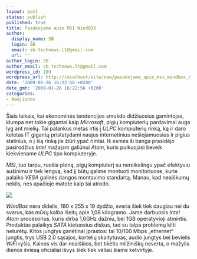 ```yaml
---
layout: post
status: publish
published: true
title: Pasakojame apie MSI WindBOX
author:
  display_name: SB
  login: SB
  email: sb.technews.lt@gmail.com
  url: ''
author_login: SB
author_email: sb.technews.lt@gmail.com
wordpress_id: 189
wordpress_url: http://localhost/site/new/pasakojame_apie_msi_windbox_/
date: '2009-01-26 16:22:56 +0200'
date_gmt: '2009-01-26 16:22:56 +0200'
categories:
- Naujienos
---
```

<p>Šiais laikais, kai ekonominės tendencijos smukdo didžiuosius gamintojas, klumpa net tokie gigantai kaip <i>Microsoft</i>, pigių kompiuterių pardavimai auga lyg ant mielių. Tai palankus metas irtis į <i>ULPC</i> kompiuterių rinką, ką ir daro keletas IT gigantų pristatydami naujus internetinius nešiojamuosius ir pigius stalinius, o į šią rinką jie žiūri ypač rimtai. Iš esmės ši banga prasidėjo pasirodžius <i>Intel</i> mažajam galiūnui <i>Atom</i>, kuris puikuojasi beveik kiekviename <i>ULPC</i> tipo kompiuteryje.</p>
<p><i>MSI</i>, tuo tarpu, ruošia ploną, pigų kompiuterį su nereikalingu ypač efektyviu aušinimu ir tiek lengvą, kad jį būtų galime montuoti monitoriuose, kurie palaiko <i>VESA</i> galinės dangos montavimo standartą. Manau, kad neaiškumų nekils, nes apačioje matote kaip tai atrodo.</p>
<p><img src="http://www.techpowerup.com/img/09-01-23/162b.jpg" /></p>
<p><i>WindBox</i> nėra didelis, 180 x 255 x 19 dydžio, sveria šiek tiek daugiau nei du svarus, kas mūsų kalba išeitų apie 1,08 kilogramo. Jame darbuosis <i>Intel Atom</i> procesorius, kuris dirba 1,6GHz dažniu, bei 1GB operatyvioji atmintis. Produktas palaikys <i>SATA</i> kietuosius diskus, tad su talpa problemų kilti neturėtų. Kitos jungtys ganėtinai įprastos: tai 10/100 Mbps „ethernet“ jungtis, trys USB 2.0 sąsajos, kortelių skaitytuvas, audio jungtys bei bevielis <i>WiFi</i> ryšis. Kainos vis dar neaiškios, bet tikėtis milžiniškų neverta, o mažylis dienos šviesą oficialiai išvys šiek tiek vėliau šiame ketvirtyje.<br /></p>
